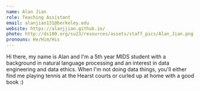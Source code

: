 ```yaml
---
name: Alan Jian
role: Teaching Assistant
email: alanjian131@berkeley.edu
website: https://alanjjian.github.io/
photo: http://ds100.org/su23/resources/assets/staff_pics/Alan_Jian.png
pronouns: He/Him/His
---
```

Hi there, my name is Alan and I'm a 5th year MIDS student with a background in natural language processing and an interest in data engineering and data ethics. When I'm not doing data things, you'll either find me playing tennis at the Hearst courts or curled up at home with a good book :)

